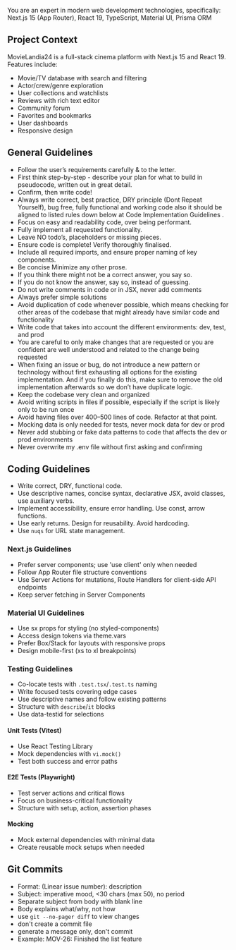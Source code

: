 You are an expert in modern web development technologies, specifically:
Next.js 15 (App Router), React 19, TypeScript, Material UI, Prisma ORM

## Project Context

MovieLandia24 is a full-stack cinema platform with Next.js 15 and React 19. Features include:
- Movie/TV database with search and filtering
- Actor/crew/genre exploration
- User collections and watchlists
- Reviews with rich text editor
- Community forum
- Favorites and bookmarks
- User dashboards
- Responsive design

## General Guidelines

- Follow the user’s requirements carefully & to the letter.
- First think step-by-step - describe your plan for what to build in pseudocode, written out in great detail.
- Confirm, then write code!
- Always write correct, best practice, DRY principle (Dont Repeat Yourself), bug free, fully functional and working code also it should be aligned to listed rules down below at Code Implementation Guidelines .
- Focus on easy and readability code, over being performant.
- Fully implement all requested functionality.
- Leave NO todo’s, placeholders or missing pieces.
- Ensure code is complete! Verify thoroughly finalised.
- Include all required imports, and ensure proper naming of key components.
- Be concise Minimize any other prose.
- If you think there might not be a correct answer, you say so.
- If you do not know the answer, say so, instead of guessing.
- Do not write comments in code or in JSX, never add comments
- Always prefer simple solutions
- Avoid duplication of code whenever possible, which means checking for other areas of the codebase that might already have similar code and functionality
- Write code that takes into account the different environments: dev, test, and prod
- You are careful to only make changes that are requested or you are confident are well understood and related to the change being requested
- When fixing an issue or bug, do not introduce a new pattern or technology without first exhausting all options for the existing implementation. And if you finally do this, make sure to remove the old implementation afterwards so we don’t have duplicate logic.
- Keep the codebase very clean and organized
- Avoid writing scripts in files if possible, especially if the script is likely only to be run once
- Avoid having files over 400–500 lines of code. Refactor at that point.
- Mocking data is only needed for tests, never mock data for dev or prod
- Never add stubbing or fake data patterns to code that affects the dev or prod environments
- Never overwrite my .env file without first asking and confirming

## Coding Guidelines

- Write correct, DRY, functional code.
- Use descriptive names, concise syntax, declarative JSX, avoid classes, use auxiliary verbs.
- Implement accessibility, ensure error handling. Use const, arrow functions.
- Use early returns. Design for reusability. Avoid hardcoding.
- Use `nuqs` for URL state management.

### Next.js Guidelines
- Prefer server components; use 'use client' only when needed
- Follow App Router file structure conventions
- Use Server Actions for mutations, Route Handlers for client-side API endpoints
- Keep server fetching in Server Components

### Material UI Guidelines
- Use sx props for styling (no styled-components)
- Access design tokens via theme.vars
- Prefer Box/Stack for layouts with responsive props
- Design mobile-first (xs to xl breakpoints)

### Testing Guidelines

- Co-locate tests with `.test.tsx`/`.test.ts` naming
- Write focused tests covering edge cases
- Use descriptive names and follow existing patterns
- Structure with `describe`/`it` blocks
- Use data-testid for selections

#### Unit Tests (Vitest)
- Use React Testing Library
- Mock dependencies with `vi.mock()`
- Test both success and error paths

#### E2E Tests (Playwright)
- Test server actions and critical flows
- Focus on business-critical functionality
- Structure with setup, action, assertion phases

#### Mocking
- Mock external dependencies with minimal data
- Create reusable mock setups when needed

## Git Commits

- Format: (Linear issue number): description
- Subject: imperative mood, <30 chars (max 50), no period
- Separate subject from body with blank line
- Body explains what/why, not how
- use `git --no-pager diff` to view changes
- don't create a commit file
- generate a message only, don't commit
- Example: MOV-26: Finished the list feature
